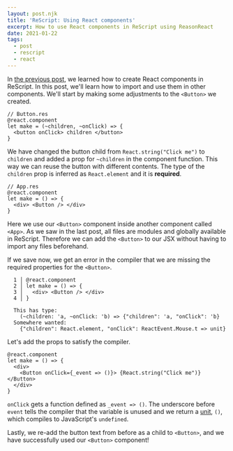 ```yaml
---
layout: post.njk
title: 'ReScript: Using React components'
excerpt: How to use React components in ReScript using ReasonReact
date: 2021-01-22
tags:
  - post
  - rescript
  - react
---
```


In [the previous post](/posts/create-a-rescript-react-component/), we learned how to create React components in ReScript.
In this post, we'll learn how to import and use them in other components. We'll
start by making some adjustments to the `<Button>` we created.

```reason
// Button.res
@react.component
let make = (~children, ~onClick) => {
  <button onClick> children </button>
}
```

We have changed the button child from `React.string("Click me")` to `children`
and added a prop for `~children` in the component function. This way we can
reuse the button with different contents. The type of the `children` prop is inferred as
`React.element` and it is **required**.

```reason
// App.res
@react.component
let make = () => {
  <div> <Button /> </div>
}
```

Here we use our `<Button>` component inside another component called `<App>`. As we saw in the
last post, all files are modules and globally available in ReScript.
Therefore we can add the `<Button>` to our JSX without having to import any
files beforehand.

If we save now, we get an error in the compiler that we are missing the
required properties for the `<Button>`.

```reason
  1 │ @react.component
  2 │ let make = () => {
  3 │   <div> <Button /> </div>
  4 │ }

  This has type:
    (~children: 'a, ~onClick: 'b) => {"children": 'a, "onClick": 'b}
  Somewhere wanted:
    {"children": React.element, "onClick": ReactEvent.Mouse.t => unit}
```

Let's add the props to satisfy the compiler.

```reason
@react.component
let make = () => {
  <div>
    <Button onClick={_event => ()}> {React.string("Click me")} </Button>
  </div>
}
```

`onClick` gets a function defined as `_event => ()`. The underscore before
`event` tells the compiler that the variable is unused and we return a
[unit](https://rescript-lang.org/docs/manual/latest/primitive-types#unit), `()`, which compiles to JavaScript's `undefined`.

Lastly, we re-add the button text from before as a child to `<Button>`, and we
have successfully used our `<Button>` component!
